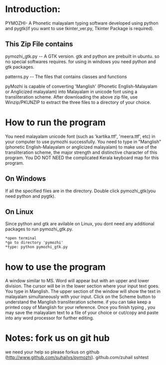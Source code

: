 Introduction:
=============

PYMOZHI- A Phonetic malayalam typing software developed using python and pygtk(if you want to use tkinter_ver.py, Tkinter Package is required).

This Zip File contains
----------------------

pymozhi_gtk.py  		-- A GTK version. gtk and python are prebuilt in ubuntu. so no special softwares requires. for  using in windows you need python and gtk packages.

patterns.py	 		-- The files that contains classes and functions

pyMozhi is capable of converting 'Manglish' (Phonetic English-Malayalam 
or Anglicized malayalam) into Malayalam in unicode font using 
a transliteration scheme. After downloading the above zip 
file, use Winzip/PKUNZIP to extract the three files to a directory 
of your choice. 

How to run the program
======================

You need malayalam unicode font (such as 'kartika.ttf', 'meera.ttf', etc) in your computer to use pymozhi successfully. You need to type in 
"Manglish"(phonetic English-Malayalam or anglicized malayalam) to make use of the transliteration scheme, the major strength and distinctive character of 
this program. You DO NOT NEED the complicated Kerala keyboard map for 
this program. 

On Windows
----------

If all the specified files are in the directory.
Double click pymozhi_gtk(you need python and pygtk).


On Linux
--------

Since python and gtk are avilable on Linux, you dont need any additional packages to run pymozhi_gtk.py.

	*open terminal
	*go to directory 'pymozhi'
	*type: python pymozhi_gtk.py


how to use the program
======================

A window similar to MS. Word will appear but with an 
upper and lower  division. The cursor will be in the lower section where 
your  input text goes. You type in Manglish.  The upper section of the window 
will show the text in malayalam simultaneously with your input. Click on the Scheme button to understand the Manglish transliteration scheme. if you can take keep a printed copy of Manglish for your reference. 
Once you finish typing , you may save the malayalam text to a file of 
your choice or cut/copy and paste into any word processor for further 
editing.


Notes: fork us on git hub
=========================

we need your help so please forkus on github (http://www.github.com/suhailvs/pymozhi). github.com/zuhail
sshtest
